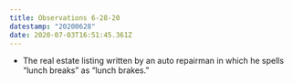```yaml
---
title: Observations 6-28-20
datestamp: "20200628"
date: 2020-07-03T16:51:45.361Z
---
```

- The real estate listing written by an auto repairman in which he spells “lunch breaks” as “lunch brakes.”